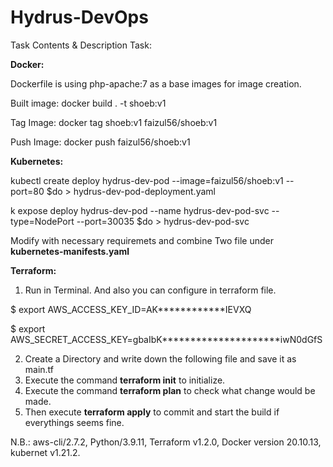 # Hydrus-DevOps
Task Contents & Description Task:

**Docker:**

Dockerfile is using php-apache:7 as a base images for image creation.

Built image: docker build . -t shoeb:v1 

Tag Image: docker tag shoeb:v1 faizul56/shoeb:v1

Push Image: docker push faizul56/shoeb:v1

**Kubernetes:**

kubectl create deploy hydrus-dev-pod --image=faizul56/shoeb:v1 --port=80 $do > hydrus-dev-pod-deployment.yaml

k expose deploy hydrus-dev-pod --name hydrus-dev-pod-svc --type=NodePort --port=30035 $do > hydrus-dev-pod-svc

Modify with necessary requiremets and combine Two file under **kubernetes-manifests.yaml**


**Terraform:**
1. Run in Terminal. And also you can configure in terraform file.

$ export AWS_ACCESS_KEY_ID=AK************IEVXQ

$ export AWS_SECRET_ACCESS_KEY=gbaIbK*********************iwN0dGfS

2. Create a Directory and write down the following file and save it as main.tf
3. Execute the command **terraform init** to initialize.
4. Execute the command **terraform plan** to check what change would be made.
5. Then execute **terraform apply** to commit and start the build if everythings seems fine.


N.B.: aws-cli/2.7.2, Python/3.9.11, Terraform v1.2.0, Docker version 20.10.13, kubernet v1.21.2.


